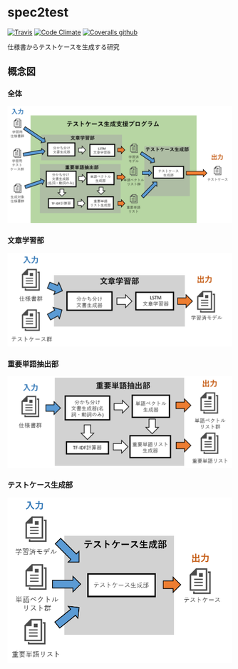# spec2test

[![Travis](https://img.shields.io/travis/korosuke613/spec2test/master.svg?style=flat-square)](https://travis-ci.org/korosuke613/spec2test) [![Code Climate](https://img.shields.io/codeclimate/maintainability/korosuke613/spec2test.svg?style=flat-square)](https://codeclimate.com/github/korosuke613/spec2test) [![Coveralls github](https://img.shields.io/coveralls/korosuke613/spec2test/master.svg?style=flat-square)](https://coveralls.io/github/korosuke613/spec2test)

仕様書からテストケースを生成する研究

## 概念図

### 全体

![全体図](images/全体図.png)

### 文章学習部

![文章学習部](images/文章学習部.png)

### 重要単語抽出部

![重要単語抽出部](images/重要単語抽出部.png)

### テストケース生成部

![テストケース生成部](images/テストケース生成部.png)
